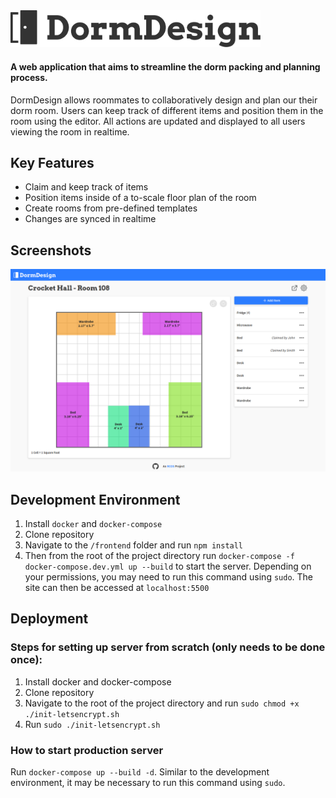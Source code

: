 <img src="/frontend/src/assets/logo.svg" alt="DormDesign" width="400"/>
 
#### A web application that aims to streamline the dorm packing and planning process. 
DormDesign allows roommates to collaboratively design and plan our their dorm room. Users can keep track of different items and position them in the room using the editor. All actions are updated and displayed to all users viewing the room in realtime.

## Key Features

- Claim and keep track of items
- Position items inside of a to-scale floor plan of the room
- Create rooms from pre-defined templates
- Changes are synced in realtime

## Screenshots

<img src="/screenshots/room-route.png" alt="room editor screenshot" width="800" />

## Development Environment

1. Install `docker` and `docker-compose`
2. Clone repository
3. Navigate to the `/frontend` folder and run `npm install`
4. Then from the root of the project directory run `docker-compose -f docker-compose.dev.yml up --build` to start the server. Depending on your permissions, you may need to run this command using `sudo`. The site can then be accessed at `localhost:5500`

## Deployment

### Steps for setting up server from scratch (only needs to be done once):

1. Install docker and docker-compose
2. Clone repository
3. Navigate to the root of the project directory and run `sudo chmod +x ./init-letsencrypt.sh`
4. Run `sudo ./init-letsencrypt.sh`

### How to start production server

Run `docker-compose up --build -d`. Similar to the development environment, it may be necessary to run this command using `sudo`.
